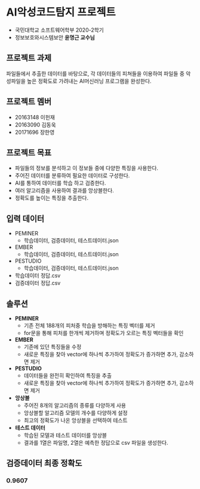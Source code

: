 # AI악성코드탐지 프로젝트
- 국민대학교 소프트웨어학부 2020-2학기 
- 정보보호와시스템보안 **윤명근 교수님**

## 프로젝트 과제
파일들에서 추출한 데이터를 바탕으로, 각 데이터들의 피쳐들을 이용하여 파일들 중 악성파일을 높은 정확도로 가려내는 AI머신러닝 프로그램을 완성한다.

## 프로젝트 멤버
- 20163148 이헌재
- 20163090 김동욱
- 20171696 장한영

## 프로젝트 목표
- 파일들의 정보를 분석하고 이 정보들 중에 다양한 특징을 사용한다.
- 주어진 데이터를 분류하여 필요한 데이터로 구성한다.
- AI를 통하여 데이터를 학습 하고 검증한다.
- 여러 알고리즘을 사용하여 결과를 앙상블한다.
- 정확도를 높이는 특징을 추출한다.

## 입력 데이터
- PEMINER
  - 학습데이터, 검증데이터, 테스트데이터.json
- EMBER
  - 학습데이터, 검증데이터, 테스트데이터.json
- PESTUDIO
  - 학습데이터, 검증데이터, 테스트데이터.json
- 학습데이터 정답.csv
- 검증데이터 정답.csv

## 솔루션
- **PEMINER**
  - 기존 전체 188개의 피처중 학습을 방해하는 특징 벡터를 제거
  - for문을 통해 피처를 한개씩 제거하며 정확도가 오르는 특징 벡터들을 확인
- **EMBER**
  - 기존에 있던 특징들을 수정
  - 새로운 특징을 찾아 vector에 하나씩 추가하여 정확도가 증가하면 추가, 감소하면 제거
- **PESTUDIO**
  - 데이터들을 완전히 확인하여 특징을 추출
  - 새로운 특징을 찾아 vector에 하나씩 추가하여 정확도가 증가하면 추가, 감소하면 제거
- **앙상블**
  - 주어진 8개의 알고리즘의 종류를 다양하게 사용
  - 앙상블할 알고리즘 모델의 개수를 다양하게 설정
  - 최고의 정확도가 나온 앙상블을 선택하여 테스트
- **테스트 데이터**
  - 학습된 모델과 테스트 데이터를 앙상블
  - 결과를 1열은 파일명, 2열은 예측한 정답으로 csv 파일을 생성한다.
 
## 검증데이터 최종 정확도
### **0.9607**
